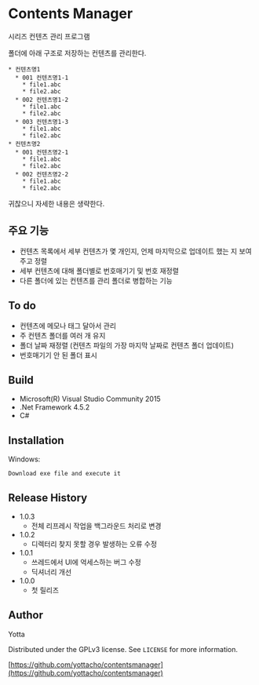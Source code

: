 ﻿# Contents Manager

시리즈 컨텐츠 관리 프로그램

폴더에 아래 구조로 저장하는 컨텐츠를 관리한다.

```
* 컨텐츠명1
  * 001 컨텐츠명1-1
    * file1.abc
    * file2.abc
  * 002 컨텐츠명1-2
    * file1.abc
    * file2.abc
  * 003 컨텐츠명1-3
    * file1.abc
    * file2.abc
* 컨텐츠명2
  * 001 컨텐츠명2-1
    * file1.abc
    * file2.abc
  * 002 컨텐츠명2-2
    * file1.abc
    * file2.abc
```

귀찮으니 자세한 내용은 생략한다.

## 주요 기능

* 컨텐츠 목록에서 세부 컨텐츠가 몇 개인지, 언제 마지막으로 업데이트 했는 지 보여주고 정렬
* 세부 컨텐츠에 대해 폴더별로 번호매기기 및 번호 재정렬
* 다른 폴더에 있는 컨텐츠를 관리 폴더로 병합하는 기능

## To do

* 컨텐츠에 메모나 태그 달아서 관리
* 주 컨텐츠 폴더를 여러 개 유지
* 폴더 날짜 재정렬 (컨텐츠 파일의 가장 마지막 날짜로 컨텐츠 폴더 업데이트)
* 번호매기기 안 된 폴더 표시

## Build

* Microsoft(R) Visual Studio Community 2015
* .Net Framework 4.5.2
* C#

## Installation

Windows:

```
Download exe file and execute it
```

## Release History

* 1.0.3
    * 전체 리프레시 작업을 백그라운드 처리로 변경
* 1.0.2
    * 디렉터리 찾지 못할 경우 발생하는 오류 수정
* 1.0.1
    * 쓰레드에서 UI에 억세스하는 버그 수정
    * 딕셔너리 개선
* 1.0.0
    * 첫 릴리즈

## Author

Yotta

Distributed under the GPLv3 license. See ``LICENSE`` for more information.

[https://github.com/yottacho/contentsmanager](https://github.com/yottacho/contentsmanager)

